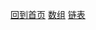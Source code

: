 [回到首页]()
[数组](TechArticles/Cs/Leetcode/Array/index.md)
[链表](TechArticles/Cs/Leetcode/LinkedList/index.md)